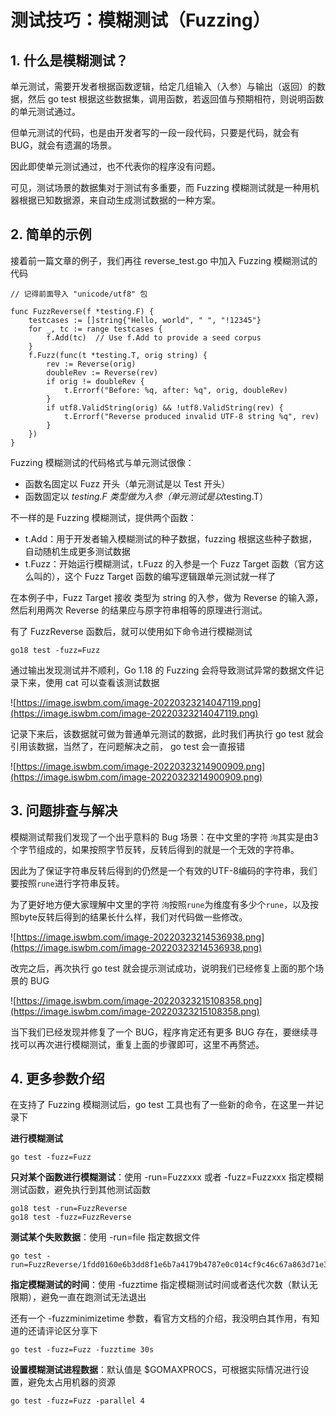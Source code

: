 # 测试技巧：模糊测试（Fuzzing）

## 1. 什么是模糊测试？

单元测试，需要开发者根据函数逻辑，给定几组输入（入参）与输出（返回）的数据，然后 go test 根据这些数据集，调用函数，若返回值与预期相符，则说明函数的单元测试通过。

但单元测试的代码，也是由开发者写的一段一段代码，只要是代码，就会有 BUG，就会有遗漏的场景。

因此即使单元测试通过，也不代表你的程序没有问题。

可见，测试场景的数据集对于测试有多重要，而 Fuzzing 模糊测试就是一种用机器根据已知数据源，来自动生成测试数据的一种方案。

## 2. 简单的示例

接着前一篇文章的例子，我们再往 reverse_test.go 中加入 Fuzzing 模糊测试的代码

```
// 记得前面导入 "unicode/utf8" 包

func FuzzReverse(f *testing.F) {
    testcases := []string{"Hello, world", " ", "!12345"}
    for _, tc := range testcases {
        f.Add(tc)  // Use f.Add to provide a seed corpus
    }
    f.Fuzz(func(t *testing.T, orig string) {
        rev := Reverse(orig)
        doubleRev := Reverse(rev)
        if orig != doubleRev {
            t.Errorf("Before: %q, after: %q", orig, doubleRev)
        }
        if utf8.ValidString(orig) && !utf8.ValidString(rev) {
            t.Errorf("Reverse produced invalid UTF-8 string %q", rev)
        }
    })
}
```

Fuzzing 模糊测试的代码格式与单元测试很像：

- 函数名固定以 Fuzz 开头（单元测试是以 Test 开头）
- 函数固定以 *testing.F 类型做为入参（单元测试是以*testing.T）

不一样的是 Fuzzing 模糊测试，提供两个函数：

- t.Add：用于开发者输入模糊测试的种子数据，fuzzing 根据这些种子数据，自动随机生成更多测试数据
- t.Fuzz：开始运行模糊测试，t.Fuzz 的入参是一个 Fuzz Target 函数（官方这么叫的），这个 Fuzz Target 函数的编写逻辑跟单元测试就一样了

在本例子中，Fuzz Target 接收 类型为 string 的入参，做为 Reverse 的输入源，然后利用两次 Reverse 的结果应与原字符串相等的原理进行测试。

有了 FuzzReverse 函数后，就可以使用如下命令进行模糊测试

```
go18 test -fuzz=Fuzz
```

通过输出发现测试并不顺利，Go 1.18 的 Fuzzing 会将导致测试异常的数据文件记录下来，使用 cat 可以查看该测试数据

![https://image.iswbm.com/image-20220323214047119.png](https://image.iswbm.com/image-20220323214047119.png)

记录下来后，该数据就可做为普通单元测试的数据，此时我们再执行 go test 就会引用该数据，当然了，在问题解决之前， go test 会一直报错

![https://image.iswbm.com/image-20220323214900909.png](https://image.iswbm.com/image-20220323214900909.png)

## 3. 问题排查与解决

模糊测试帮我们发现了一个出乎意料的 Bug 场景：在中文里的字符 `泃`其实是由3个字节组成的，如果按照字节反转，反转后得到的就是一个无效的字符串。

因此为了保证字符串反转后得到的仍然是一个有效的UTF-8编码的字符串，我们要按照`rune`进行字符串反转。

为了更好地方便大家理解中文里的字符 `泃`按照`rune`为维度有多少个`rune`，以及按照byte反转后得到的结果长什么样，我们对代码做一些修改。

![https://image.iswbm.com/image-20220323214536938.png](https://image.iswbm.com/image-20220323214536938.png)

改完之后，再次执行 go test 就会提示测试成功，说明我们已经修复上面的那个场景的 BUG

![https://image.iswbm.com/image-20220323215108358.png](https://image.iswbm.com/image-20220323215108358.png)

当下我们已经发现并修复了一个 BUG，程序肯定还有更多 BUG 存在，要继续寻找可以再次进行模糊测试，重复上面的步骤即可，这里不再赘述。

## 4. 更多参数介绍

在支持了 Fuzzing 模糊测试后，go test 工具也有了一些新的命令，在这里一并记录下

**进行模糊测试**

```
go test -fuzz=Fuzz
```

**只对某个函数进行模糊测试**：使用 -run=Fuzzxxx 或者 -fuzz=Fuzzxxx 指定模糊测试函数，避免执行到其他测试函数

```
go18 test -run=FuzzReverse
go18 test -fuzz=FuzzReverse
```

**测试某个失败数据**：使用 -run=file 指定数据文件

```
go test -run=FuzzReverse/1fdd0160e6b3dd8f1e6b7a4179b4787e0c014cf9c46c67a863d71e3a0277c213
```

**指定模糊测试的时间**：使用 -fuzztime 指定模糊测试时间或者迭代次数（默认无限期），避免一直在跑测试无法退出

还有一个 -fuzzminimizetime 参数，看官方文档的介绍，我没明白其作用，有知道的还请评论区分享下

```
go test -fuzz=Fuzz -fuzztime 30s
```

**设置模糊测试进程数据**：默认值是 $GOMAXPROCS，可根据实际情况进行设置，避免太占用机器的资源

```
go test -fuzz=Fuzz -parallel 4
```

